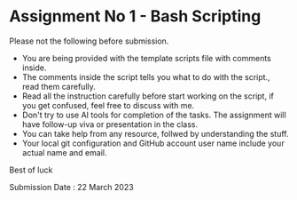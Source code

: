 # Assignment No 1 - Bash Scripting

Please not the following before submission.

* You are being provided with the template scripts file with comments inside.
* The comments inside the script tells you what to do with the script., read them carefully.
* Read all the instruction carefully before start working on the script, if you get confused, feel free to discuss with me.
* Don't try to use AI tools for completion of the tasks. The assignment will have follow-up viva or presentation in the class.
* You can take help from any resource, follwed by understanding the stuff.
* Your local git configuration and GitHub account user name include your actual name and email.

Best of luck

Submission Date : 22 March 2023
